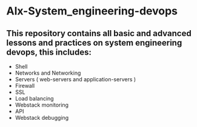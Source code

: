 # Alx-System_engineering-devops

## This repository contains all basic and advanced lessons and practices on system engineering devops, this includes:
- Shell
- Networks and Networking
- Servers ( web-servers and application-servers )
- Firewall
- SSL
- Load balancing
- Webstack monitoring
- API
- Webstack debugging
